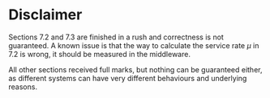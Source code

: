 # Disclaimer

Sections 7.2 and 7.3 are finished in a rush and correctness is not guaranteed. A known issue is that the way to calculate the service rate $\mu$ in 7.2 is wrong, it should be measured in the middleware.

All other sections received full marks, but nothing can be guaranteed either, as different systems can have very different behaviours and underlying reasons.
